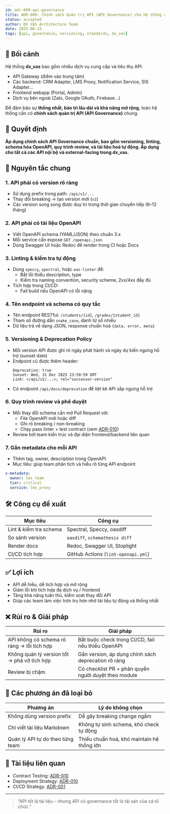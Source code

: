 ```yaml
---
id: adr-009-api-governance
title: ADR-009: Chính sách Quản trị API (API Governance) cho hệ thống dx_vas
status: accepted
author: DX VAS Architecture Team
date: 2025-06-22
tags: [api, governance, versioning, standards, dx_vas]
---
```


## 📌 Bối cảnh

Hệ thống **dx_vas** bao gồm nhiều dịch vụ cung cấp và tiêu thụ API:
- API Gateway (điểm vào trung tâm)
- Các backend: CRM Adapter, LMS Proxy, Notification Service, SIS Adapter...
- Frontend webapp (Portal, Admin)
- Dịch vụ bên ngoài (Zalo, Google OAuth, Firebase...)

Để đảm bảo sự **thống nhất, bảo trì lâu dài và khả năng mở rộng**, toàn hệ thống cần có **chính sách quản trị API (API Governance)** chung.

## 🧠 Quyết định

**Áp dụng chính sách API Governance chuẩn, bao gồm versioning, linting, schema hóa OpenAPI, quy trình review, và tài liệu hoá tự động. Áp dụng cho tất cả các API nội bộ và external-facing trong dx_vas.**

## 📐 Nguyên tắc chung

### 1. API phải có version rõ ràng
- Sử dụng prefix trong path: `/api/v1/...`
- Thay đổi breaking → tạo version mới (`v2`)
- Các version song song được duy trì trong thời gian chuyển tiếp (6–12 tháng)

### 2. API phải có tài liệu OpenAPI
- Viết OpenAPI schema (YAML/JSON) theo chuẩn 3.x
- Mỗi service cần expose `GET /openapi.json`
- Dùng Swagger UI hoặc Redoc để render trong CI hoặc Docs

### 3. Linting & kiểm tra tự động
- Dùng `speccy`, `spectral`, hoặc `oas-linter` để:
  - Bắt lỗi thiếu description, type
  - Kiểm tra naming convention, security scheme, 2xx/4xx đầy đủ
- Tích hợp trong CI/CD:
  - Fail build nếu OpenAPI có lỗi nặng

### 4. Tên endpoint và schema có quy tắc
- Tên endpoint RESTful: `/students/{id}`, `/grades/{student_id}`
- Tham số đường dẫn `snake_case`, danh từ số nhiều
- Dữ liệu trả về dạng JSON, response chuẩn hoá `{data, error, meta}`

### 5. Versioning & Deprecation Policy
- Mỗi version API được ghi rõ ngày phát hành và ngày dự kiến ngưng hỗ trợ (sunset date)
- Endpoint cũ được thêm header:
  ```http
  Deprecation: true
  Sunset: Wed, 31 Dec 2025 23:59:59 GMT
  Link: </api/v2/...>; rel="successor-version"
  ```
- Có endpoint `/api/docs/deprecation` để liệt kê API sắp ngưng hỗ trợ

### 6. Quy trình review và phê duyệt
- Mỗi thay đổi schema cần mở Pull Request với:
  - File OpenAPI mới hoặc diff
  - Ghi rõ breaking / non-breaking
  - Chạy pass linter + test contract (xem [ADR-010](./adr-010-contract-testing.md))
- Review bởi team kiến trúc và đại diện frontend/backend liên quan

### 7. Gắn metadata cho mỗi API
- Thêm tag, owner, description trong OpenAPI
- Mục tiêu: giúp team phân tích và hiểu rõ từng API endpoint

```yaml
x-metadata:
  owner: lms_team
  tier: critical
  service: lms_proxy
```

## 🛠 Công cụ đề xuất

| Mục tiêu | Công cụ |
|---------|---------|
| Lint & kiểm tra schema | Spectral, Speccy, oasdiff |
| So sánh version | `oasdiff`, `schemathesis diff` |
| Render docs | Redoc, Swagger UI, Stoplight |
| CI/CD tích hợp | GitHub Actions (`lint-openapi.yml`) |

## ✅ Lợi ích

- API dễ hiểu, dễ tích hợp và mở rộng
- Giảm lỗi khi tích hợp đa dịch vụ / frontend
- Tăng khả năng tuân thủ, kiểm soát thay đổi API
- Giúp các team làm việc trơn tru hơn nhờ tài liệu tự động và thống nhất

## ❌ Rủi ro & Giải pháp

| Rủi ro | Giải pháp |
|--------|-----------|
| API không có schema rõ ràng → lỗi tích hợp | Bắt buộc check trong CI/CD, fail nếu thiếu OpenAPI |
| Không quản lý version tốt → phá vỡ tích hợp | Gắn version, áp dụng chính sách deprecation rõ ràng |
| Review bị chậm | Có checklist PR + phân quyền người duyệt theo module |

## 🔄 Các phương án đã loại bỏ

| Phương án | Lý do không chọn |
|-----------|------------------|
| Không dùng version prefix | Dễ gây breaking change ngầm |
| Chỉ viết tài liệu Markdown | Không tự sinh schema, khó check tự động |
| Quản lý API tự do theo từng team | Thiếu chuẩn hoá, khó maintain hệ thống lớn |

## 📎 Tài liệu liên quan

- Contract Testing: [ADR-010](./adr-010-contract-testing.md)
- Deployment Strategy: [ADR-010](./adr-011-zero-downtime.md)
- CI/CD Strategy: [ADR-001](./adr-001-ci-cd.md)

---
> “API tốt là tài liệu – nhưng API có governance tốt là tài sản của cả tổ chức.”
